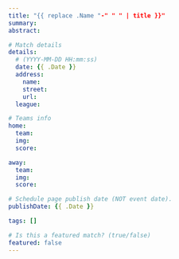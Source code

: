 ```yaml
---
title: "{{ replace .Name "-" " " | title }}"
summary:
abstract:

# Match details
details:
  # (YYYY-MM-DD HH:mm:ss)
  date: {{ .Date }}
  address:
    name:
    street:
    url:
  league:

# Teams info
home:
  team:
  img:
  score:

away:
  team:
  img:
  score:

# Schedule page publish date (NOT event date).
publishDate: {{ .Date }}

tags: []

# Is this a featured match? (true/false)
featured: false
---
```

